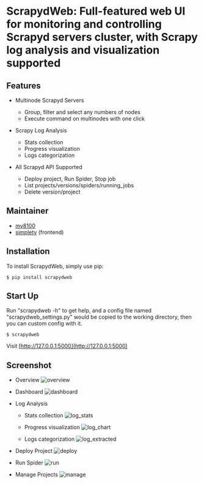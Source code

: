ScrapydWeb: Full-featured web UI for monitoring and controlling Scrapyd servers cluster, with Scrapy log analysis and visualization supported
==========================

Features
---------------

- Multinode Scrapyd Servers
  - Group, filter and select any numbers of nodes
  - Execute command on multinodes with one click

- Scrapy Log Analysis
  - Stats collection
  - Progress visualization
  - Logs categorization

- All Scrapyd API Supported
  - Deploy project, Run Spider, Stop job
  - List projects/versions/spiders/running_jobs
  - Delete version/project


Maintainer
---------------
- [my8100](https://github.com/my8100)
- [simplety](https://github.com/simplety) (frontend)


Installation
------------

To install ScrapydWeb, simply use pip:

``` {.sourceCode .bash}
$ pip install scrapydweb
```


Start Up
------------

Run "scrapydweb -h" to get help,
and a config file named "scrapydweb_settings.py" would be copied to the working directory,
then you can custom config with it.

``` {.sourceCode .bash}
$ scrapydweb
```

Visit [http://127.0.0.1:5000](http://127.0.0.1:5000)


Screenshot
------------

- Overview
![overview](https://raw.githubusercontent.com/my8100/scrapydweb/master/screenshot/overview.png)

- Dashboard
![dashboard](https://raw.githubusercontent.com/my8100/scrapydweb/master/screenshot/dashboard.png)

- Log Analysis
  - Stats collection
![log_stats](https://raw.githubusercontent.com/my8100/scrapydweb/master/screenshot/log_stats.png)

  - Progress visualization
![log_chart](https://raw.githubusercontent.com/my8100/scrapydweb/master/screenshot/log_chart.png)

  - Logs categorization
![log_extracted](https://raw.githubusercontent.com/my8100/scrapydweb/master/screenshot/log_extracted.png)

- Deploy Project
![deploy](https://raw.githubusercontent.com/my8100/scrapydweb/master/screenshot/deploy.png)

- Run Spider
![run](https://raw.githubusercontent.com/my8100/scrapydweb/master/screenshot/run.png)

- Manage Projects
![manage](https://raw.githubusercontent.com/my8100/scrapydweb/master/screenshot/manage.png)
